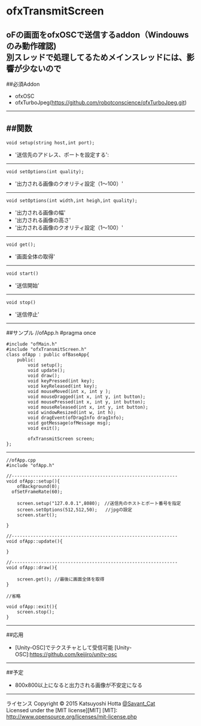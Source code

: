 # ofxTransmitScreen
oFの画面をofxOSCで送信するaddon（Windouwsのみ動作確認)   
別スレッドで処理してるためメインスレッドには、影響が少ないので
------
##必須Addon
+ ofxOSC 
+ ofxTurboJpeg(https://github.com/robotconscience/ofxTurboJpeg.git)
------
##関数   
------
    void setup(string host,int port);   
+   '送信先のアドレス、ポートを設定する':

------
    void setOptions(int quality);   
+   '出力される画像のクオリティ設定（1～100）' 

------
    void setOptions(int width,int heigh,int quality);  
+   '出力される画像の幅'
+   '出力される画像の高さ'   
+   '出力される画像のクオリティ設定（1～100）'

------
    void get();
+   '画面全体の取得'

------
    void start()
+   '送信開始'

------
    void stop()
+   '送信停止'
------
##サンプル
    //ofApp.h
    #pragma once
  
    #include "ofMain.h"
    #include "ofxTransmitScreen.h"
    class ofApp : public ofBaseApp{
    	public:
    		void setup();
    		void update();
    		void draw();
    		void keyPressed(int key);
    		void keyReleased(int key);
    		void mouseMoved(int x, int y );
    		void mouseDragged(int x, int y, int button);
    		void mousePressed(int x, int y, int button);
    		void mouseReleased(int x, int y, int button);
    		void windowResized(int w, int h);
    		void dragEvent(ofDragInfo dragInfo);
    		void gotMessage(ofMessage msg);
    		void exit();
    
    		ofxTransmitScreen screen; 
    };
------
    //ofApp.cpp
    #include "ofApp.h"
    
    //--------------------------------------------------------------
    void ofApp::setup(){
    	ofBackground(0);
      ofSetFrameRate(60);
    
    	screen.setup("127.0.0.1",8080);　//送信先のホストとポート番号を指定
    	screen.setOptions(512,512,50);   //jpgの設定
    	screen.start();

    }
    
    //--------------------------------------------------------------
    void ofApp::update(){
    	
    }
    
    //--------------------------------------------------------------
    void ofApp::draw(){
    
    	screen.get(); //最後に画面全体を取得
    }
    
    //省略
    
    void ofApp::exit(){
    	screen.stop();
    }
------
##応用
+ [Unity-OSC]でテクスチャとして受信可能
[Unity-OSC]:https://github.com/keijiro/unity-osc
------
##予定
+ 800x800以上になると出力される画像が不安定になる
------
ライセンス
Copyright &copy; 2015 Katsuyoshi Hotta [@Savant_Cat](https://twitter.com/Savant_Cat)  
Licensed under the [MIT license][MIT]
[MIT]: http://www.opensource.org/licenses/mit-license.php
